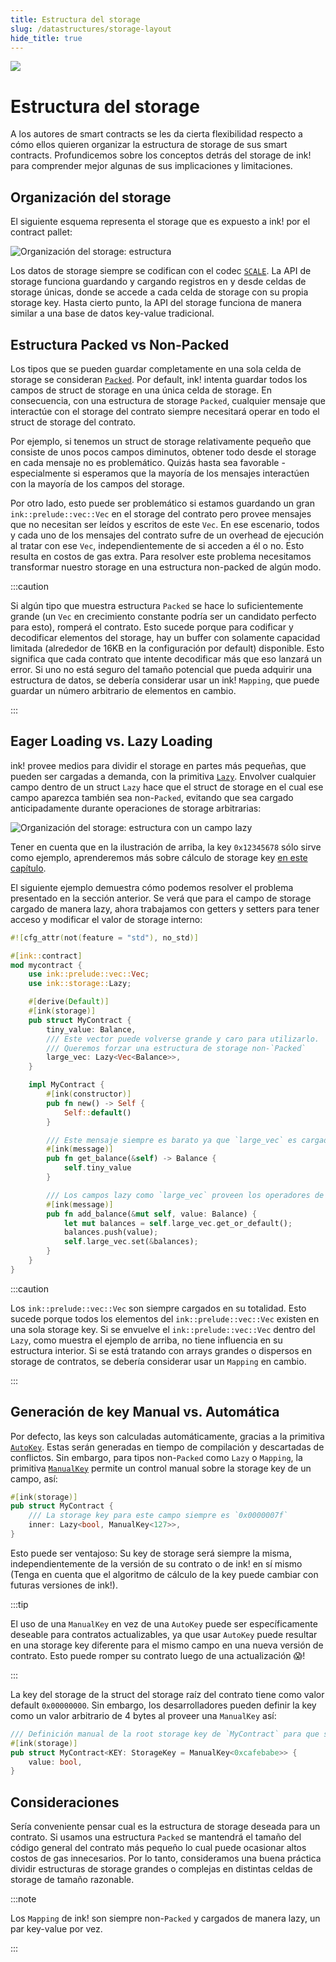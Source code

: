 ```yaml
---
title: Estructura del storage
slug: /datastructures/storage-layout
hide_title: true
---
```


<img src="/img/title/storage.svg" className="titlePic" />

# Estructura del storage

A los autores de smart contracts se les da cierta flexibilidad respecto a cómo ellos quieren organizar la estructura de storage de sus smart contracts.
Profundicemos sobre los conceptos detrás del storage de ink! para comprender mejor algunas de sus implicaciones y limitaciones.

## Organización del storage

El siguiente esquema representa el storage que es expuesto a ink! por el contract pallet:

<div class="schema">
    <img src="/img/kv.svg" alt="Organización del storage: estructura" />
</div>

Los datos de storage siempre se codifican con el codec
[`SCALE`](https://docs.substrate.io/reference/scale-codec/).
La API de storage funciona guardando y cargando registros en y desde celdas de storage únicas, donde se accede a cada celda de storage con su propia storage key. Hasta cierto punto, la API del storage funciona de manera similar a una base de datos key-value tradicional.

## Estructura Packed vs Non-Packed

Los tipos que se pueden guardar completamente en una sola celda de storage se consideran [`Packed`](https://docs.rs/ink_storage_traits/4.0.0/ink_storage_traits/trait.Packed.html).
Por default, ink! intenta guardar todos los campos de struct de storage en una única celda de storage.
En consecuencia, con una estructura de storage `Packed`, cualquier mensaje que interactúe con el storage del contrato siempre necesitará operar en todo el struct de storage del contrato.

Por ejemplo, si tenemos un struct de storage relativamente pequeño que consiste de unos pocos campos diminutos, obtener todo desde el storage en cada mensaje no es problemático. Quizás hasta sea favorable - especialmente si esperamos que la mayoría de los mensajes interactúen con la mayoría de los campos del storage.

Por otro lado, esto puede ser problemático si estamos guardando un gran `ink::prelude::vec::Vec` en el storage del contrato pero provee mensajes que no necesitan ser leídos y escritos de este `Vec`. En ese escenario, todos y cada uno de los mensajes del contrato sufre de un overhead de ejecución al tratar con ese `Vec`, independientemente de si acceden a él o no. Esto resulta en costos de gas extra. Para resolver este problema necesitamos transformar nuestro storage en una estructura non-packed de algún modo.

:::caution

Si algún tipo que muestra estructura `Packed` se hace lo suficientemente grande (un `Vec` en crecimiento constante podría ser un candidato perfecto para esto), romperá el contrato. Esto sucede porque para codificar y decodificar elementos del storage, hay un buffer con solamente capacidad limitada (alrededor de 16KB en la configuración por default) disponible. Esto significa que cada contrato que intente decodificar más que eso lanzará un error. Si uno no está seguro del tamaño potencial que pueda adquirir una estructura de datos, se debería considerar usar un ink! `Mapping`, que puede guardar un número arbitrario de elementos en cambio.

:::

## Eager Loading vs. Lazy Loading

ink! provee medios para dividir el storage en partes más pequeñas, que pueden ser cargadas a demanda, con la primitiva [`Lazy`](https://paritytech.github.io/ink/ink/storage/struct.Lazy.html). Envolver cualquier campo dentro de un struct `Lazy` hace que el struct de storage en el cual ese campo aparezca también sea non-`Packed`, evitando que sea cargado anticipadamente durante operaciones de storage arbitrarias:

<div class="schema">
    <img src="/img/storage-layout.svg" alt="Organización del storage: estructura con un campo lazy" />
</div>

Tener en cuenta que en la ilustración de arriba, la key `0x12345678` sólo sirve como ejemplo, aprenderemos más sobre cálculo de storage key
[en este capítulo](/datastructures/storage-layout#generación-de-key-manual-vs-automática).

El siguiente ejemplo demuestra cómo podemos resolver el problema presentado en la sección anterior. Se verá que para el campo de storage cargado de manera lazy, ahora trabajamos con getters y setters para tener acceso y modificar el valor de storage interno:

```rust
#![cfg_attr(not(feature = "std"), no_std)]

#[ink::contract]
mod mycontract {
    use ink::prelude::vec::Vec;
    use ink::storage::Lazy;

    #[derive(Default)]
    #[ink(storage)]
    pub struct MyContract {
        tiny_value: Balance,
        /// Este vector puede volverse grande y caro para utilizarlo.
        /// Queremos forzar una estructura de storage non-`Packed`
        large_vec: Lazy<Vec<Balance>>,
    }

    impl MyContract {
        #[ink(constructor)]
        pub fn new() -> Self {
            Self::default()
        }

        /// Este mensaje siempre es barato ya que `large_vec` es cargado de forma lazy.
        #[ink(message)]
        pub fn get_balance(&self) -> Balance {
            self.tiny_value
        }

        /// Los campos lazy como `large_vec` proveen los operadores de storage `get()` y `set()`. 
        #[ink(message)]
        pub fn add_balance(&mut self, value: Balance) {
            let mut balances = self.large_vec.get_or_default();
            balances.push(value);
            self.large_vec.set(&balances);
        }
    }
}
```

:::caution

Los `ink::prelude::vec::Vec` son siempre cargados en su totalidad. Esto sucede porque todos los elementos del `ink::prelude::vec::Vec` existen en una sola storage key. Si se envuelve el `ink::prelude::vec::Vec` dentro del `Lazy`, como muestra el ejemplo de arriba, no tiene influencia en su estructura interior. Si se está tratando con arrays grandes o dispersos en storage de contratos, se debería considerar usar un `Mapping` en cambio.

:::

## Generación de key Manual vs. Automática 

Por defecto, las keys son calculadas automáticamente, gracias a la primitiva [`AutoKey`](https://docs.rs/ink_storage_traits/4.0.0/ink_storage_traits/struct.AutoKey.html). Estas serán generadas en tiempo de compilación y descartadas de conflictos.
Sin embargo, para tipos non-`Packed` como `Lazy` o `Mapping`, la primitiva [`ManualKey`](https://docs.rs/ink_storage_traits/4.0.0/ink_storage_traits/struct.ManualKey.html) permite un control manual sobre la storage key de un campo, así:

```rust
#[ink(storage)]
pub struct MyContract {
    /// La storage key para este campo siempre es `0x0000007f`
    inner: Lazy<bool, ManualKey<127>>,
}
```

Esto puede ser ventajoso: Su key de storage será siempre la misma, independientemente de la versión de su contrato o de ink! en sí mismo (Tenga en cuenta que el algoritmo de cálculo de la key puede cambiar con futuras versiones de ink!).

:::tip

El uso de una `ManualKey` en vez de una `AutoKey` puede ser específicamente deseable para contratos actualizables, ya que usar `AutoKey` puede resultar en una storage key diferente para el mismo campo en una nueva versión de contrato. Esto puede romper su contrato luego de una actualización 😱!

:::

La key del storage de la struct del storage raíz del contrato tiene como valor default `0x00000000`. Sin embargo, los desarrolladores pueden definir la key como un valor arbitrario de 4 bytes al proveer una `ManualKey` así: 

```rust
/// Definición manual de la root storage key de `MyContract` para que sea `0xcafebabe`.
#[ink(storage)]
pub struct MyContract<KEY: StorageKey = ManualKey<0xcafebabe>> {
    value: bool,
}
```

## Consideraciones

Sería conveniente pensar cual es la estructura de storage deseada para un contrato. Si usamos una estructura `Packed` se mantendrá el tamaño del código general del contrato más pequeño lo cual puede ocasionar altos costos de gas innecesarios. Por lo tanto, consideramos una buena práctica dividir estructuras de storage grandes o complejas en distintas celdas de storage de tamaño razonable.

:::note

Los `Mapping` de ink! son siempre non-`Packed` y cargados de manera lazy, un par key-value por vez.

:::